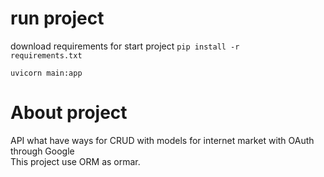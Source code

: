 # run project
download requirements for start project
<code>pip install -r requirements.txt</code>
<div><code>uvicorn main:app</code></div>

# About project
<div>API what have ways for CRUD with models for internet market with OAuth through Google</div>
<div>This project use ORM as ormar.</div>
